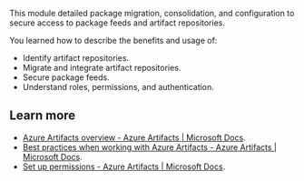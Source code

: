 This module detailed package migration, consolidation, and configuration to secure access to package feeds and artifact repositories.

You learned how to describe the benefits and usage of:

 -  Identify artifact repositories.
 -  Migrate and integrate artifact repositories.
 -  Secure package feeds.
 -  Understand roles, permissions, and authentication.

## Learn more

 -  [Azure Artifacts overview - Azure Artifacts \| Microsoft Docs](/azure/devops/artifacts/start-using-azure-artifacts).
 -  [Best practices when working with Azure Artifacts - Azure Artifacts \| Microsoft Docs](/azure/devops/artifacts/concepts/best-practices).
 -  [Set up permissions - Azure Artifacts \| Microsoft Docs](/azure/devops/artifacts/feeds/feed-permissions).
